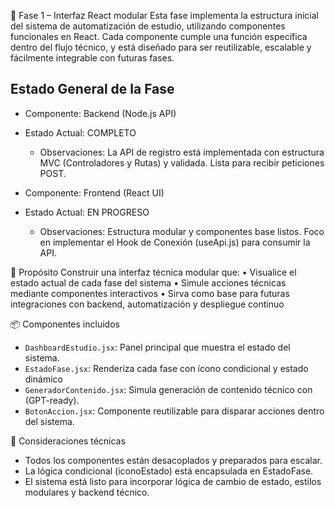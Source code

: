 🧩 Fase 1 – Interfaz React modular
Esta fase implementa la estructura inicial del sistema de automatización de estudio, utilizando componentes funcionales en React. Cada componente cumple una función específica dentro del flujo técnico, y está diseñado para ser reutilizable, escalable y fácilmente integrable con futuras fases.

## Estado General de la Fase

* Componente: Backend (Node.js API)
* Estado Actual: COMPLETO
  - Observaciones: La API de registro está implementada con estructura MVC (Controladores y Rutas) y validada. Lista para recibir peticiones POST.

* Componente: Frontend (React UI)
* Estado Actual: EN PROGRESO

  - Observaciones: Estructura modular y componentes base listos. Foco en implementar el Hook de Conexión (useApi.js) para consumir la API.

🎯 Propósito
Construir una interfaz técnica modular que:
• 	Visualice el estado actual de cada fase del sistema
• 	Simule acciones técnicas mediante componentes interactivos
• 	Sirva como base para futuras integraciones con backend, automatización y despliegue continuo

📦 Componentes incluidos

- `DashboardEstudio.jsx`: Panel principal que muestra el estado del sistema.
- `EstadoFase.jsx`: Renderiza cada fase con ícono condicional y estado dinámico
- `GeneradorContenido.jsx`: Simula generación de contenido técnico con (GPT-ready).
- `BotonAccion.jsx`: Componente reutilizable para disparar acciones dentro del sistema.

🧪 Consideraciones técnicas
- Todos los componentes están desacoplados y preparados para escalar.
- La lógica condicional (iconoEstado) está encapsulada en EstadoFase.
- El sistema está listo para incorporar lógica de cambio de estado, estilos modulares y backend técnico.



